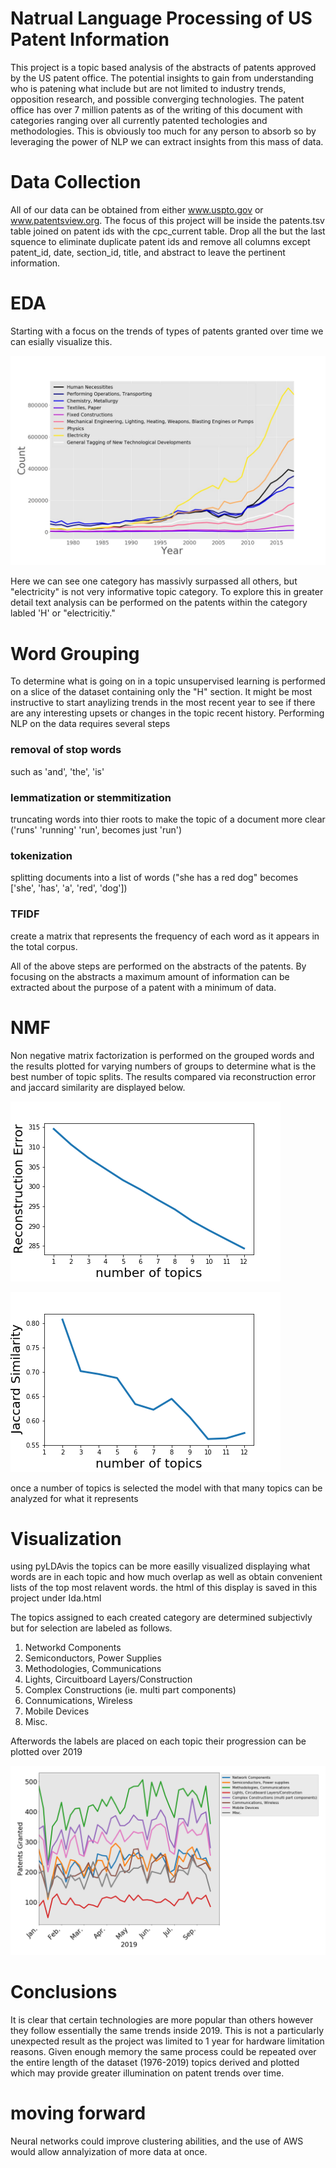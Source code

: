# Natrual Language Processing of US Patent Information
This project is a topic based analysis of the abstracts of patents approved by the US patent office. The potential insights to gain from understanding who is patening what include but are not limited to industry trends, opposition research, and possible converging technologies.
The patent office has over 7 million patents as of the writing of this document with categories ranging over all currently patented techologies and methodologies. This is obviously too much for any person to absorb so by leveraging the power of NLP we can extract insights from this mass of data.

# Data Collection
All of our data can be obtained from either www.uspto.gov or www.patentsview.org. The focus of this project will be inside the patents.tsv table joined on patent ids with the cpc_current table. Drop all the but the last squence to eliminate duplicate patent ids and remove all columns except patent_id, date, section_id, title, and abstract to leave the pertinent information.

# EDA
Starting with a focus on the trends of types of patents granted over time we can esially visualize this.

![alt text](/img/count_sections_per_year.jpg "")

Here we can see one category has massivly surpassed all others, but "electricity" is not very informative topic category. To explore this in greater detail text analysis can be performed on the patents within the category labled 'H' or "electricitiy."

# Word Grouping
To determine what is going on in a topic unsupervised learning is performed on a slice of the dataset containing only the "H" section. It might be most instructive to start anaylizing trends in the most recent year to see if there are any interesting upsets or changes in the topic recent history.
Performing NLP on the data requires several steps
### removal of stop words
such as 'and', 'the', 'is'
### lemmatization or stemmitization
truncating words into thier roots to make the topic of a document more clear ('runs' 'running' 'run', becomes just 'run')
### tokenization
splitting documents into a list of words ("she has a red dog" becomes ['she', 'has', 'a', 'red', 'dog'])
### TFIDF
create a matrix that represents the frequency of each word as it appears in the total corpus.

All of the above steps are performed on the abstracts of the patents. By focusing on the abstracts a maximum amount of information can be extracted about the purpose of a patent with a minimum of data.

# NMF
Non negative matrix factorization is performed on the grouped words and the results plotted for varying numbers of groups to determine what is the best number of topic splits. The results compared via reconstruction error and jaccard similarity are displayed below.

![alt text](/img/reconstruction_err_section_H.png "")

![alt text](/img/jaccard_err_section_H.png "")

once a number of topics is selected the model with that many topics can be analyzed for what it represents

# Visualization
using pyLDAvis the topics can be more easilly visualized displaying what words are in each topic and how much overlap as well as obtain convenient lists of the top most relavent words.
the html of this display is saved in this project under Ida.html

The topics assigned to each created category are determined subjectivly but for selection are labeled as follows.
1) Networkd Components
2) Semiconductors, Power Supplies
3) Methodologies, Communications
4) Lights, Circuitboard Layers/Construction
5) Complex Constructions (ie. multi part components)
6) Connumications, Wireless
7) Mobile Devices
8) Misc.

Afterwords the labels are placed on each topic their progression can be plotted over 2019

![alt text](/img/electricity_2019_topics.png "")

# Conclusions
It is clear that certain technologies are more popular than others however they follow essentially the same trends inside 2019. This is not a particularly unexpected result as the project was limited to 1 year for hardware limitation reasons. Given enough memory the same process could be repeated over the entire length of the dataset (1976-2019) topics derived and plotted which may provide greater illumination on patent trends over time.

# moving forward
Neural networks could improve clustering abilities, and the use of AWS would allow annalyization of more data at once.